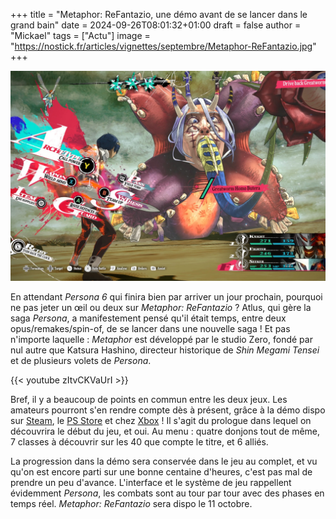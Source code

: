+++
title = "Metaphor: ReFantazio, une démo avant de se lancer dans le grand bain"
date = 2024-09-26T08:01:32+01:00
draft = false
author = "Mickael"
tags = ["Actu"]
image = "https://nostick.fr/articles/vignettes/septembre/Metaphor-ReFantazio.jpg"
+++

![Metaphor: ReFantazio](Metaphor-ReFantazio.jpg "")

En attendant *Persona 6* qui finira bien par arriver un jour prochain, pourquoi ne pas jeter un œil ou deux sur *Metaphor: ReFantazio* ? Atlus, qui gère la saga *Persona*, a manifestement pensé qu'il était temps, entre deux opus/remakes/spin-of, de se lancer dans une nouvelle saga ! Et pas n'importe laquelle : *Metaphor* est développé par le studio Zero, fondé par nul autre que Katsura Hashino, directeur historique de *Shin Megami Tensei* et de plusieurs volets de *Persona*.

{{< youtube zItvCKVaUrI >}} 

Bref, il y a beaucoup de points en commun entre les deux jeux. Les amateurs pourront s'en rendre compte dès à présent, grâce à la démo dispo sur [Steam](https://store.steampowered.com/app/3130330/Metaphor_ReFantazio__Dmo_du_prologue/), le [PS Store](https://store.playstation.com/en-us/product/UP0177-PPSA25425_00-METAPHORNATRIAL1) et chez [Xbox](https://www.xbox.com/en-US/games/store/metaphor-refantazio/9nwnddxtzh6d) ! Il s'agit du prologue dans lequel on découvrira le début du jeu, et oui. Au menu : quatre donjons tout de même, 7 classes à découvrir sur les 40 que compte le titre, et 6 alliés.

La progression dans la démo sera conservée dans le jeu au complet, et vu qu'on est encore parti sur une bonne centaine d'heures, c'est pas mal de prendre un peu d'avance. L'interface et le système de jeu rappellent évidemment *Persona*, les combats sont au tour par tour avec des phases en temps réel. *Metaphor: ReFantazio* sera dispo le 11 octobre.